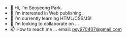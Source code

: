 - 👋 Hi, I’m Seoyeong Park.
- 👀 I’m interested in Web publishing.
- 🌱 I’m currently learning HTML/CSS/JS!
- 💞️ I’m looking to collaborate on ...
- 📫 How to reach me ... email: psy970407@gmail.com

<!---
seoyeong0407/seoyeong0407 is a ✨ special ✨ repository because its `README.md` (this file) appears on your GitHub profile.
You can click the Preview link to take a look at your changes.
--->
